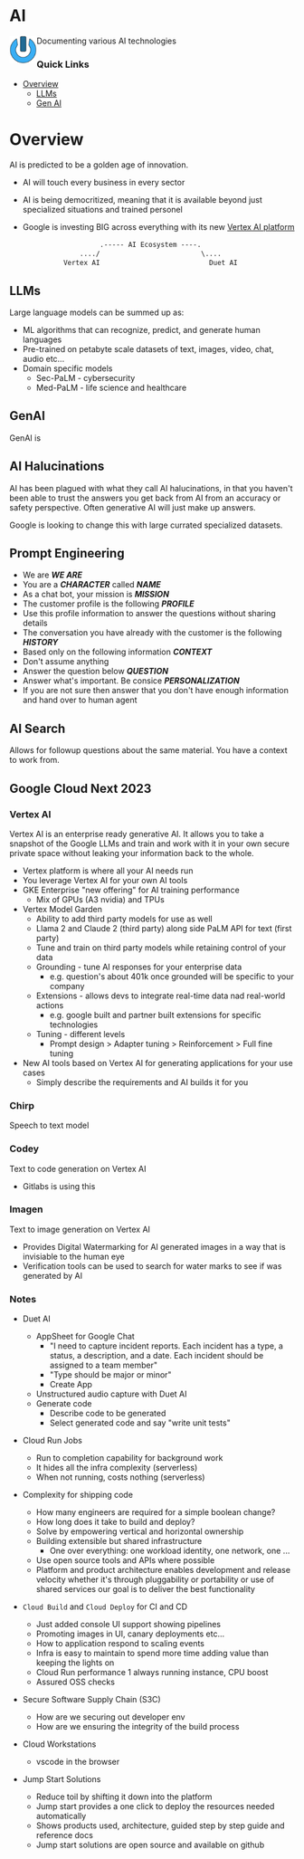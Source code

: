 # AI
<img align="left" width="48" height="48" src="../data/images/logo_256x256.png">
Documenting various AI technologies

### Quick Links
* [Overview](#overview)
  * [LLMs](#llms)
  * [Gen AI](#gen-ai)

# Overview
AI is predicted to be a golden age of innovation.
* AI will touch every business in every sector
* AI is being democritized, meaning that it is available beyond just specialized situations and trained personel
* Google is investing BIG across everything with its new [Vertex AI platform](https://cloud.google.com/vertex-ai)

                         .----- AI Ecosystem ----.
                    ..../                         \....
                Vertex AI                           Duet AI

## LLMs
Large language models can be summed up as:
  * ML algorithms that can recognize, predict, and generate human languages
  * Pre-trained on petabyte scale datasets of text, images, video, chat, audio etc...
  * Domain specific models
    * Sec-PaLM - cybersecurity
    * Med-PaLM - life science and healthcare

## GenAI
GenAI is  

## AI Halucinations
AI has been plagued with what they call AI halucinations, in that you haven't been able to trust the 
answers you get back from AI from an accuracy or safety perspective. Often generative AI will just 
make up answers.

Google is looking to change this with large currated specialized datasets.

## Prompt Engineering
* We are ***WE ARE***
* You are a ***CHARACTER*** called ***NAME***
* As a chat bot, your mission is ***MISSION***
* The customer profile is the following ***PROFILE***
* Use this profile information to answer the questions without sharing details
* The conversation you have already with the customer is the following ***HISTORY***
* Based only on the following information ***CONTEXT***
* Don't assume anything
* Answer the question below ***QUESTION***
* Answer what's important. Be consice ***PERSONALIZATION***
* If you are not sure then answer that you don't have enough information and hand over to human agent

## AI Search
Allows for followup questions about the same material. You have a context to work from.

## Google Cloud Next 2023

### Vertex AI
Vertex AI is an enterprise ready generative AI. It allows you to take a snapshot of the Google LLMs 
and train and work with it in your own secure private space without leaking your information back to 
the whole.

* Vertex platform is where all your AI needs run
* You leverage Vertex AI for your own AI tools
* GKE Enterprise "new offering" for AI training performance
  * Mix of GPUs (A3 nvidia) and TPUs
* Vertex Model Garden
  * Ability to add third party models for use as well
  * Llama 2 and Claude 2 (third party) along side PaLM API for text (first party)
  * Tune and train on third party models while retaining control of your data
  * Grounding - tune AI responses for your enterprise data
    * e.g. question's about 401k once grounded will be specific to your company
  * Extensions - allows devs to integrate real-time data nad real-world actions
    * e.g. google built and partner built extensions for specific technologies
  * Tuning - different levels
    * Prompt design > Adapter tuning > Reinforcement > Full fine tuning 
* New AI tools based on Vertex AI for generating applications for your use cases
  * Simply describe the requirements and AI builds it for you

### Chirp
Speech to text model

### Codey
Text to code generation on Vertex AI

  * Gitlabs is using this

### Imagen
Text to image generation on Vertex AI

  * Provides Digital Watermarking for AI generated images in a way that is invisiable to the human eye
  * Verification tools can be used to search for water marks to see if was generated by AI

### Notes
* Duet AI
  * AppSheet for Google Chat
    * "I need to capture incident reports. Each incident has a type, a status, a description, and a 
    date. Each incident should be assigned to a team member"
    * "Type should be major or minor"
    * Create App
  * Unstructured audio capture with Duet AI
  * Generate code
    * Describe code to be generated
    * Select generated code and say "write unit tests"

* Cloud Run Jobs
  * Run to completion capability for background work
  * It hides all the infra complexity (serverless)
  * When not running, costs nothing (serverless)

* Complexity for shipping code
  * How many engineers are required for a simple boolean change?
  * How long does it take to build and deploy?
  * Solve by empowering vertical and horizontal ownership
  * Building extensible but shared infrastructure
    * One over everything: one workload identity, one network, one ...
  * Use open source tools and APIs where possible
  * Platform and product architecture enables development and release velocity whether it's through 
  pluggability or portability or use of shared services our goal is to deliver the best functionality 

* `Cloud Build` and `Cloud Deploy` for CI and CD
  * Just added console UI support showing pipelines
  * Promoting images in UI, canary deployments etc...
  * How to application respond to scaling events
  * Infra is easy to maintain to spend more time adding value than keeping the lights on
  * Cloud Run performance 1 always running instance, CPU boost
  * Assured OSS checks

* Secure Software Supply Chain (S3C)
  * How are we securing out developer env
  * How are we ensuring the integrity of the build process

* Cloud Workstations
  * vscode in the browser
  
* Jump Start Solutions
  * Reduce toil by shifting it down into the platform
  * Jump start provides a one click to deploy the resources needed automatically
  * Shows products used, architecture, guided step by step guide and reference docs
  * Jump start solutions are open source and available on github

<!-- 
vim: ts=2:sw=2:sts=2
-->

